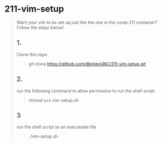 # 211-vim-setup 
>Want your vim to be set up just like the one in the comp 211 container?   
>Follow the steps below!
>
>## 1.
>Clone this repo  
>>git clone https://github.com/dbinleyUNC/211-vim-setup.git
>## 2. 
>run the following command to allow permission to run the shell script  
>>chmod u+x vim-setup.sh
>
>## 3 
>run the shell script as an executable file  
>>./vim-setup.sh
